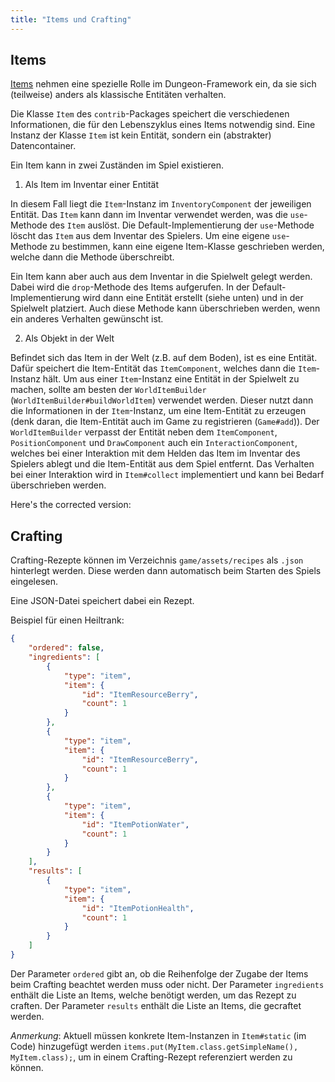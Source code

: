 ```yaml
---
title: "Items und Crafting"
---
```


## Items

[Items](https://de.wikipedia.org/wiki/Item_(Computerspielbegriff)) nehmen eine spezielle Rolle im Dungeon-Framework ein, da sie sich (teilweise) anders als klassische Entitäten verhalten.

Die Klasse `Item` des `contrib`-Packages speichert die verschiedenen Informationen, die für den Lebenszyklus eines Items notwendig sind. Eine Instanz der Klasse `Item` ist kein Entität, sondern ein (abstrakter) Datencontainer.

Ein Item kann in zwei Zuständen im Spiel existieren.

1. Als Item im Inventar einer Entität

In diesem Fall liegt die `Item`-Instanz im `InventoryComponent` der jeweiligen Entität. Das `Item` kann dann im Inventar verwendet werden, was die `use`-Methode des `Item` auslöst. Die Default-Implementierung der `use`-Methode löscht das `Item` aus dem Inventar des Spielers. Um eine eigene `use`-Methode zu bestimmen, kann eine eigene Item-Klasse geschrieben werden, welche dann die Methode überschreibt.

Ein Item kann aber auch aus dem Inventar in die Spielwelt gelegt werden. Dabei wird die `drop`-Methode des Items aufgerufen. In der Default-Implementierung wird dann eine Entität erstellt (siehe unten) und in der Spielwelt platziert. Auch diese Methode kann überschrieben werden, wenn ein anderes Verhalten gewünscht ist.

2. Als Objekt in der Welt

Befindet sich das Item in der Welt (z.B. auf dem Boden), ist es eine Entität. Dafür speichert die Item-Entität das `ItemComponent`, welches dann die `Item`-Instanz hält. Um aus einer `Item`-Instanz eine Entität in der Spielwelt zu machen, sollte am besten der `WorldItemBuilder` (`WorldItemBuilder#buildWorldItem`) verwendet werden. Dieser nutzt dann die Informationen in der `Item`-Instanz, um eine Item-Entität zu erzeugen (denk daran, die Item-Entität auch im Game zu registrieren (`Game#add`)). Der `WorldItemBuilder` verpasst der Entität neben dem `ItemComponent`, `PositionComponent` und `DrawComponent` auch ein `InteractionComponent`, welches bei einer Interaktion mit dem Helden das Item im Inventar des Spielers ablegt und die Item-Entität aus dem Spiel entfernt. Das Verhalten bei einer Interaktion wird in `Item#collect` implementiert und kann bei Bedarf überschrieben werden.

Here's the corrected version:

## Crafting

Crafting-Rezepte können im Verzeichnis `game/assets/recipes` als `.json` hinterlegt werden. Diese werden dann automatisch beim Starten des Spiels eingelesen.

Eine JSON-Datei speichert dabei ein Rezept.

Beispiel für einen Heiltrank:

```json
{
    "ordered": false,
    "ingredients": [
        {
            "type": "item",
            "item": {
                "id": "ItemResourceBerry",
                "count": 1
            }
        },
        {
            "type": "item",
            "item": {
                "id": "ItemResourceBerry",
                "count": 1
            }
        },
        {
            "type": "item",
            "item": {
                "id": "ItemPotionWater",
                "count": 1
            }
        }
    ],
    "results": [
        {
            "type": "item",
            "item": {
                "id": "ItemPotionHealth",
                "count": 1
            }
        }
    ]
}
```

Der Parameter `ordered` gibt an, ob die Reihenfolge der Zugabe der Items beim Crafting beachtet werden muss oder nicht. Der Parameter `ingredients` enthält die Liste an Items, welche benötigt werden, um das Rezept zu craften. Der Parameter `results` enthält die Liste an Items, die gecraftet werden.

*Anmerkung*: Aktuell müssen konkrete Item-Instanzen in `Item#static` (im Code) hinzugefügt werden `items.put(MyItem.class.getSimpleName(), MyItem.class);`, um in einem Crafting-Rezept referenziert werden zu können.